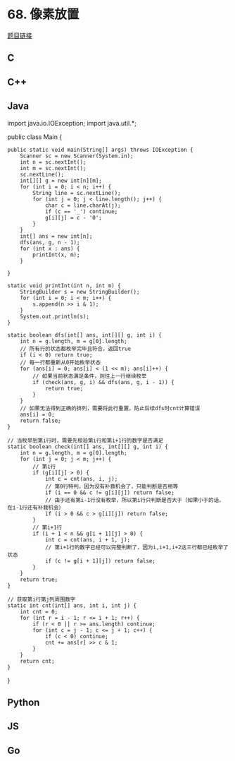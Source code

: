 # 68. 像素放置

[题目链接](https://kamacoder.com/problempage.php?pid=1107)

## C

## C++

## Java
import java.io.IOException;
import java.util.*;

public class Main {

    public static void main(String[] args) throws IOException {
        Scanner sc = new Scanner(System.in);
        int n = sc.nextInt();
        int m = sc.nextInt();
        sc.nextLine();
        int[][] g = new int[n][m];
        for (int i = 0; i < n; i++) {
            String line = sc.nextLine();
            for (int j = 0; j < line.length(); j++) {
                char c = line.charAt(j);
                if (c == '_') continue;
                g[i][j] = c - '0';
            }
        }
        int[] ans = new int[n];
        dfs(ans, g, n - 1);
        for (int x : ans) {
            printInt(x, m);
        }

    }

    static void printInt(int n, int m) {
        StringBuilder s = new StringBuilder();
        for (int i = 0; i < m; i++) {
            s.append(n >> i & 1);
        }
        System.out.println(s);
    }

    static boolean dfs(int[] ans, int[][] g, int i) {
        int n = g.length, m = g[0].length;
        // 所有行的状态都枚举完毕且符合，返回true
        if (i < 0) return true;
        // 每一行都重新从0开始枚举状态
        for (ans[i] = 0; ans[i] < (1 << m); ans[i]++) {
            // 如果当前状态满足条件，则往上一行继续枚举
            if (check(ans, g, i) && dfs(ans, g, i - 1)) {
                return true;
            }
        }
        // 如果无法得到正确的排列，需要将此行重置，防止后续dfs时cnt计算错误
        ans[i] = 0;
        return false;
    }

    // 当枚举到第i行时，需要先校验第i行和第i+1行的数字是否满足
    static boolean check(int[] ans, int[][] g, int i) {
        int n = g.length, m = g[0].length;
        for (int j = 0; j < m; j++) {
            // 第i行
            if (g[i][j] > 0) {
                int c = cnt(ans, i, j);
                // 第0行特判，因为没有补救机会了，只能判断是否相等
                if (i == 0 && c != g[i][j]) return false;
                // 由于还有第i-1行没有枚举，所以第i行只判断是否大于（如果小于的话，在i-1行还有补救机会）
                if (i > 0 && c > g[i][j]) return false;
            }
            // 第i+1行
            if (i + 1 < n && g[i + 1][j] > 0) {
                int c = cnt(ans, i + 1, j);
                // 第i+1行的数字已经可以完整判断了，因为i,i+1,i+2这三行都已经枚举了状态
                if (c != g[i + 1][j]) return false;
            }
        }
        return true;
    }

    // 获取第i行第j列周围数字
    static int cnt(int[] ans, int i, int j) {
        int cnt = 0;
        for (int r = i - 1; r <= i + 1; r++) {
            if (r < 0 || r >= ans.length) continue;
            for (int c = j - 1; c <= j + 1; c++) {
                if (c < 0) continue;
                cnt += ans[r] >> c & 1;
            }
        }
        return cnt;
    }
}
## Python

## JS

## Go
